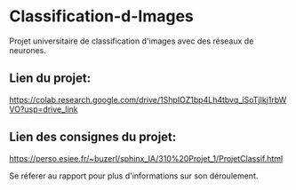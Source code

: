 # Classification-d-Images
Projet universitaire de classification d'images avec des réseaux de neurones.

## Lien du projet:
https://colab.research.google.com/drive/1ShpIOZ1bp4Lh4tbvq_iSoTjIkj1rbWVO?usp=drive_link

## Lien des consignes du projet:
https://perso.esiee.fr/~buzerl/sphinx_IA/310%20Projet_1/ProjetClassif.html

Se réferer au rapport pour plus d'informations sur son déroulement.
